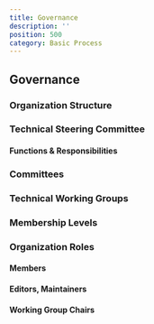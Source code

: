 ```yaml
---
title: Governance
description: ''
position: 500
category: Basic Process
---
```


## Governance
### Organization Structure
### Technical Steering Committee
#### Functions & Responsibilities
### Committees
### Technical Working Groups
### Membership Levels
### Organization Roles
#### Members
#### Editors, Maintainers
#### Working Group Chairs
